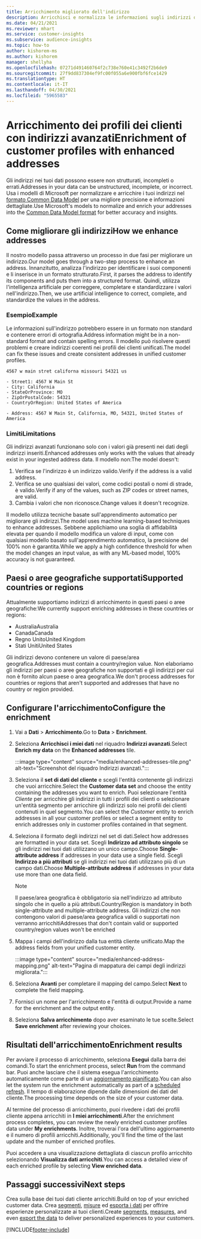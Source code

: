 ```yaml
---
title: Arricchimento migliorato dell'indirizzo
description: Arricchisci e normalizza le informazioni sugli indirizzi dei profili dei clienti con i modelli Microsoft.
ms.date: 04/21/2021
ms.reviewer: mhart
ms.service: customer-insights
ms.subservice: audience-insights
ms.topic: how-to
author: kishorem-ms
ms.author: kishorem
manager: shellyha
ms.openlocfilehash: 07271d491460764f2c738e760e41c3492f2b6de9
ms.sourcegitcommit: 27f9dd837304ef9fc00f055a6e900fbf6fce1429
ms.translationtype: HT
ms.contentlocale: it-IT
ms.lasthandoff: 04/30/2021
ms.locfileid: "5965583"
---
```

# <a name="enrichment-of-customer-profiles-with-enhanced-addresses"></a><span data-ttu-id="f7cfc-103">Arricchimento dei profili dei clienti con indirizzi avanzati</span><span class="sxs-lookup"><span data-stu-id="f7cfc-103">Enrichment of customer profiles with enhanced addresses</span></span>

<span data-ttu-id="f7cfc-104">Gli indirizzi nei tuoi dati possono essere non strutturati, incompleti o errati.</span><span class="sxs-lookup"><span data-stu-id="f7cfc-104">Addresses in your data can be unstructured, incomplete, or incorrect.</span></span> <span data-ttu-id="f7cfc-105">Usa i modelli di Microsoft per normalizzare e arricchire i tuoi indirizzi nel [formato Common Data Model](/common-data-model/schema/core/applicationcommon/address) per una migliore precisione e informazioni dettagliate.</span><span class="sxs-lookup"><span data-stu-id="f7cfc-105">Use Microsoft's models to normalize and enrich your addresses into the [Common Data Model format](/common-data-model/schema/core/applicationcommon/address) for better accuracy and insights.</span></span>

## <a name="how-we-enhance-addresses"></a><span data-ttu-id="f7cfc-106">Come migliorare gli indirizzi</span><span class="sxs-lookup"><span data-stu-id="f7cfc-106">How we enhance addresses</span></span>

<span data-ttu-id="f7cfc-107">Il nostro modello passa attraverso un processo in due fasi per migliorare un indirizzo.</span><span class="sxs-lookup"><span data-stu-id="f7cfc-107">Our model goes through a two-step process to enhance an address.</span></span> <span data-ttu-id="f7cfc-108">Innanzitutto, analizza l'indirizzo per identificare i suoi componenti e li inserisce in un formato strutturato.</span><span class="sxs-lookup"><span data-stu-id="f7cfc-108">First, it parses the address to identify its components and puts them into a structured format.</span></span> <span data-ttu-id="f7cfc-109">Quindi, utilizza l'intelligenza artificiale per correggere, completare e standardizzare i valori nell'indirizzo.</span><span class="sxs-lookup"><span data-stu-id="f7cfc-109">Then, we use artificial intelligence to correct, complete, and standardize the values in the address.</span></span>

### <a name="example"></a><span data-ttu-id="f7cfc-110">Esempio</span><span class="sxs-lookup"><span data-stu-id="f7cfc-110">Example</span></span>

<span data-ttu-id="f7cfc-111">Le informazioni sull'indirizzo potrebbero essere in un formato non standard e contenere errori di ortografia.</span><span class="sxs-lookup"><span data-stu-id="f7cfc-111">Address information might be in a non-standard format and contain spelling errors.</span></span> <span data-ttu-id="f7cfc-112">Il modello può risolvere questi problemi e creare indirizzi coerenti nei profili dei clienti unificati.</span><span class="sxs-lookup"><span data-stu-id="f7cfc-112">The model can fix these issues and create consistent addresses in unified customer profiles.</span></span>

```Input
4567 w main stret californa missouri 54321 us
```

```Output
- Street1: 4567 W Main St
- City: California
- StateOrProvince: MO
- ZipOrPostalCode: 54321
- CountryOrRegion: United States of America

- Address: 4567 W Main St, California, MO, 54321, United States of America
```

### <a name="limitations"></a><span data-ttu-id="f7cfc-113">Limiti</span><span class="sxs-lookup"><span data-stu-id="f7cfc-113">Limitations</span></span>

<span data-ttu-id="f7cfc-114">Gli indirizzi avanzati funzionano solo con i valori già presenti nei dati degli indirizzi inseriti.</span><span class="sxs-lookup"><span data-stu-id="f7cfc-114">Enhanced addresses only works with the values that already exist in your ingested address data.</span></span> <span data-ttu-id="f7cfc-115">Il modello non:</span><span class="sxs-lookup"><span data-stu-id="f7cfc-115">The model doesn't:</span></span> 

1. <span data-ttu-id="f7cfc-116">Verifica se l'indirizzo è un indirizzo valido.</span><span class="sxs-lookup"><span data-stu-id="f7cfc-116">Verify if the address is a valid address.</span></span>
2. <span data-ttu-id="f7cfc-117">Verifica se uno qualsiasi dei valori, come codici postali o nomi di strade, è valido.</span><span class="sxs-lookup"><span data-stu-id="f7cfc-117">Verify if any of the values, such as ZIP codes or street names, are valid.</span></span>
3. <span data-ttu-id="f7cfc-118">Cambia i valori che non riconosce.</span><span class="sxs-lookup"><span data-stu-id="f7cfc-118">Change values it doesn't recognize.</span></span>

<span data-ttu-id="f7cfc-119">Il modello utilizza tecniche basate sull'apprendimento automatico per migliorare gli indirizzi.</span><span class="sxs-lookup"><span data-stu-id="f7cfc-119">The model uses machine learning-based techniques to enhance addresses.</span></span> <span data-ttu-id="f7cfc-120">Sebbene applichiamo una soglia di affidabilità elevata per quando il modello modifica un valore di input, come con qualsiasi modello basato sull'apprendimento automatico, la precisione del 100% non è garantita.</span><span class="sxs-lookup"><span data-stu-id="f7cfc-120">While we apply a high confidence threshold for when the model changes an input value, as with any ML-based model, 100% accuracy is not guaranteed.</span></span>

## <a name="supported-countries-or-regions"></a><span data-ttu-id="f7cfc-121">Paesi o aree geografiche supportati</span><span class="sxs-lookup"><span data-stu-id="f7cfc-121">Supported countries or regions</span></span>

<span data-ttu-id="f7cfc-122">Attualmente supportiamo indirizzi di arricchimento in questi paesi o aree geografiche:</span><span class="sxs-lookup"><span data-stu-id="f7cfc-122">We currently support enriching addresses in these countries or regions:</span></span> 

- <span data-ttu-id="f7cfc-123">Australia</span><span class="sxs-lookup"><span data-stu-id="f7cfc-123">Australia</span></span>
- <span data-ttu-id="f7cfc-124">Canada</span><span class="sxs-lookup"><span data-stu-id="f7cfc-124">Canada</span></span>
- <span data-ttu-id="f7cfc-125">Regno Unito</span><span class="sxs-lookup"><span data-stu-id="f7cfc-125">United Kingdom</span></span>
- <span data-ttu-id="f7cfc-126">Stati Uniti</span><span class="sxs-lookup"><span data-stu-id="f7cfc-126">United States</span></span>

<span data-ttu-id="f7cfc-127">Gli indirizzi devono contenere un valore di paese/area geografica.</span><span class="sxs-lookup"><span data-stu-id="f7cfc-127">Addresses must contain a country/region value.</span></span> <span data-ttu-id="f7cfc-128">Non elaboriamo gli indirizzi per paesi o aree geografiche non supportati e gli indirizzi per cui non è fornito alcun paese o area geografica.</span><span class="sxs-lookup"><span data-stu-id="f7cfc-128">We don't process addresses for countries or regions that aren't supported and addresses that have no country or region provided.</span></span>

## <a name="configure-the-enrichment"></a><span data-ttu-id="f7cfc-129">Configurare l'arricchimento</span><span class="sxs-lookup"><span data-stu-id="f7cfc-129">Configure the enrichment</span></span>

1. <span data-ttu-id="f7cfc-130">Vai a **Dati** > **Arricchimento**.</span><span class="sxs-lookup"><span data-stu-id="f7cfc-130">Go to **Data** > **Enrichment**.</span></span>

1. <span data-ttu-id="f7cfc-131">Seleziona **Arricchisci i miei dati** nel riquadro **Indirizzi avanzati**.</span><span class="sxs-lookup"><span data-stu-id="f7cfc-131">Select **Enrich my data** on the **Enhanced addresses** tile.</span></span>

   :::image type="content" source="media/enhanced-addresses-tile.png" alt-text="Screenshot del riquadro Indirizzi avanzati.":::

1. <span data-ttu-id="f7cfc-133">Seleziona il **set di dati del cliente** e scegli l'entità contenente gli indirizzi che vuoi arricchire.</span><span class="sxs-lookup"><span data-stu-id="f7cfc-133">Select the **Customer data set** and choose the entity containing the addresses you want to enrich.</span></span> <span data-ttu-id="f7cfc-134">Puoi selezionare l'entità *Cliente* per arricchire gli indirizzi in tutti i profili dei clienti o selezionare un'entità segmento per arricchire gli indirizzi solo nei profili dei clienti contenuti in quel segmento.</span><span class="sxs-lookup"><span data-stu-id="f7cfc-134">You can select the *Customer* entity to enrich addresses in all your customer profiles or select a segment entity to enrich addresses only in customer profiles contained in that segment.</span></span>

1. <span data-ttu-id="f7cfc-135">Seleziona il formato degli indirizzi nel set di dati.</span><span class="sxs-lookup"><span data-stu-id="f7cfc-135">Select how addresses are formatted in your data set.</span></span> <span data-ttu-id="f7cfc-136">Scegli **Indirizzo ad attributo singolo** se gli indirizzi nei tuoi dati utilizzano un unico campo.</span><span class="sxs-lookup"><span data-stu-id="f7cfc-136">Choose **Single-attribute address** if addresses in your data use a single field.</span></span> <span data-ttu-id="f7cfc-137">Scegli **Indirizzo a più attributi** se gli indirizzi nei tuoi dati utilizzano più di un campo dati.</span><span class="sxs-lookup"><span data-stu-id="f7cfc-137">Choose **Multiple-attribute address** if addresses in your data use more than one data field.</span></span>

   > [!NOTE]
   > <span data-ttu-id="f7cfc-138">Il paese/area geografica è obbligatorio sia nell'indirizzo ad attributo singolo che in quello a più attributi.</span><span class="sxs-lookup"><span data-stu-id="f7cfc-138">Country/Region is mandatory in both single-attribute and multiple-attribute address.</span></span> <span data-ttu-id="f7cfc-139">Gli indirizzi che non contengono valori di paese/area geografica validi o supportati non verranno arricchiti</span><span class="sxs-lookup"><span data-stu-id="f7cfc-139">Addresses that don't contain valid or supported country/region values won't be enriched</span></span>

1.  <span data-ttu-id="f7cfc-140">Mappa i campi dell'indirizzo dalla tua entità cliente unificato.</span><span class="sxs-lookup"><span data-stu-id="f7cfc-140">Map the address fields from your unified customer entity.</span></span>

    :::image type="content" source="media/enhanced-address-mapping.png" alt-text="Pagina di mappatura dei campi degli indirizzi migliorata.":::

1. <span data-ttu-id="f7cfc-142">Seleziona **Avanti** per completare il mapping del campo.</span><span class="sxs-lookup"><span data-stu-id="f7cfc-142">Select **Next** to complete the field mapping.</span></span>

1. <span data-ttu-id="f7cfc-143">Fornisci un nome per l'arricchimento e l'entità di output.</span><span class="sxs-lookup"><span data-stu-id="f7cfc-143">Provide a name for the enrichment and the output entity.</span></span>

1. <span data-ttu-id="f7cfc-144">Seleziona **Salva arricchimento** dopo aver esaminato le tue scelte.</span><span class="sxs-lookup"><span data-stu-id="f7cfc-144">Select **Save enrichment** after reviewing your choices.</span></span>

## <a name="enrichment-results"></a><span data-ttu-id="f7cfc-145">Risultati dell'arricchimento</span><span class="sxs-lookup"><span data-stu-id="f7cfc-145">Enrichment results</span></span>

<span data-ttu-id="f7cfc-146">Per avviare il processo di arricchimento, seleziona **Esegui** dalla barra dei comandi.</span><span class="sxs-lookup"><span data-stu-id="f7cfc-146">To start the enrichment process, select **Run** from the command bar.</span></span> <span data-ttu-id="f7cfc-147">Puoi anche lasciare che il sistema esegua l'arricchimento automaticamente come parte di un [aggiornamento pianificato](system.md#schedule-tab).</span><span class="sxs-lookup"><span data-stu-id="f7cfc-147">You can also let the system run the enrichment automatically as part of a [scheduled refresh](system.md#schedule-tab).</span></span> <span data-ttu-id="f7cfc-148">Il tempo di elaborazione dipende dalle dimensioni dei dati del cliente.</span><span class="sxs-lookup"><span data-stu-id="f7cfc-148">The processing time depends on the size of your customer data.</span></span>

<span data-ttu-id="f7cfc-149">Al termine del processo di arricchimento, puoi rivedere i dati dei profili cliente appena arricchiti in **I miei arricchimenti**.</span><span class="sxs-lookup"><span data-stu-id="f7cfc-149">After the enrichment process completes, you can review the newly enriched customer profiles data under **My enrichments**.</span></span> <span data-ttu-id="f7cfc-150">Inoltre, troverai l'ora dell'ultimo aggiornamento e il numero di profili arricchiti.</span><span class="sxs-lookup"><span data-stu-id="f7cfc-150">Additionally, you'll find the time of the last update and the number of enriched profiles.</span></span>

<span data-ttu-id="f7cfc-151">Puoi accedere a una visualizzazione dettagliata di ciascun profilo arricchito selezionando **Visualizza dati arricchiti**.</span><span class="sxs-lookup"><span data-stu-id="f7cfc-151">You can access a detailed view of each enriched profile by selecting **View enriched data**.</span></span>

## <a name="next-steps"></a><span data-ttu-id="f7cfc-152">Passaggi successivi</span><span class="sxs-lookup"><span data-stu-id="f7cfc-152">Next steps</span></span>

<span data-ttu-id="f7cfc-153">Crea sulla base dei tuoi dati cliente arricchiti.</span><span class="sxs-lookup"><span data-stu-id="f7cfc-153">Build on top of your enriched customer data.</span></span> <span data-ttu-id="f7cfc-154">Crea [segmenti](segments.md), [misure](measures.md) ed [esporta i dati](export-destinations.md) per offrire esperienze personalizzate ai tuoi clienti.</span><span class="sxs-lookup"><span data-stu-id="f7cfc-154">Create [segments](segments.md), [measures](measures.md), and even [export the data](export-destinations.md) to deliver personalized experiences to your customers.</span></span>

[!INCLUDE[footer-include](../includes/footer-banner.md)]
